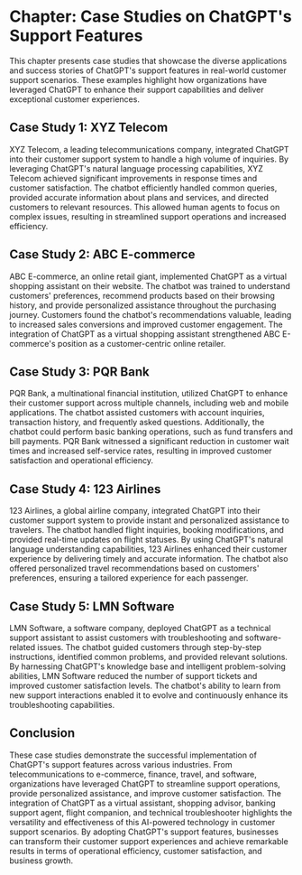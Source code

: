 Chapter: Case Studies on ChatGPT's Support Features
===================================================

This chapter presents case studies that showcase the diverse applications and success stories of ChatGPT's support features in real-world customer support scenarios. These examples highlight how organizations have leveraged ChatGPT to enhance their support capabilities and deliver exceptional customer experiences.

Case Study 1: **XYZ Telecom**
-----------------------------

XYZ Telecom, a leading telecommunications company, integrated ChatGPT into their customer support system to handle a high volume of inquiries. By leveraging ChatGPT's natural language processing capabilities, XYZ Telecom achieved significant improvements in response times and customer satisfaction. The chatbot efficiently handled common queries, provided accurate information about plans and services, and directed customers to relevant resources. This allowed human agents to focus on complex issues, resulting in streamlined support operations and increased efficiency.

Case Study 2: **ABC E-commerce**
--------------------------------

ABC E-commerce, an online retail giant, implemented ChatGPT as a virtual shopping assistant on their website. The chatbot was trained to understand customers' preferences, recommend products based on their browsing history, and provide personalized assistance throughout the purchasing journey. Customers found the chatbot's recommendations valuable, leading to increased sales conversions and improved customer engagement. The integration of ChatGPT as a virtual shopping assistant strengthened ABC E-commerce's position as a customer-centric online retailer.

Case Study 3: **PQR Bank**
--------------------------

PQR Bank, a multinational financial institution, utilized ChatGPT to enhance their customer support across multiple channels, including web and mobile applications. The chatbot assisted customers with account inquiries, transaction history, and frequently asked questions. Additionally, the chatbot could perform basic banking operations, such as fund transfers and bill payments. PQR Bank witnessed a significant reduction in customer wait times and increased self-service rates, resulting in improved customer satisfaction and operational efficiency.

Case Study 4: **123 Airlines**
------------------------------

123 Airlines, a global airline company, integrated ChatGPT into their customer support system to provide instant and personalized assistance to travelers. The chatbot handled flight inquiries, booking modifications, and provided real-time updates on flight statuses. By using ChatGPT's natural language understanding capabilities, 123 Airlines enhanced their customer experience by delivering timely and accurate information. The chatbot also offered personalized travel recommendations based on customers' preferences, ensuring a tailored experience for each passenger.

Case Study 5: **LMN Software**
------------------------------

LMN Software, a software company, deployed ChatGPT as a technical support assistant to assist customers with troubleshooting and software-related issues. The chatbot guided customers through step-by-step instructions, identified common problems, and provided relevant solutions. By harnessing ChatGPT's knowledge base and intelligent problem-solving abilities, LMN Software reduced the number of support tickets and improved customer satisfaction levels. The chatbot's ability to learn from new support interactions enabled it to evolve and continuously enhance its troubleshooting capabilities.

Conclusion
----------

These case studies demonstrate the successful implementation of ChatGPT's support features across various industries. From telecommunications to e-commerce, finance, travel, and software, organizations have leveraged ChatGPT to streamline support operations, provide personalized assistance, and improve customer satisfaction. The integration of ChatGPT as a virtual assistant, shopping advisor, banking support agent, flight companion, and technical troubleshooter highlights the versatility and effectiveness of this AI-powered technology in customer support scenarios. By adopting ChatGPT's support features, businesses can transform their customer support experiences and achieve remarkable results in terms of operational efficiency, customer satisfaction, and business growth.

